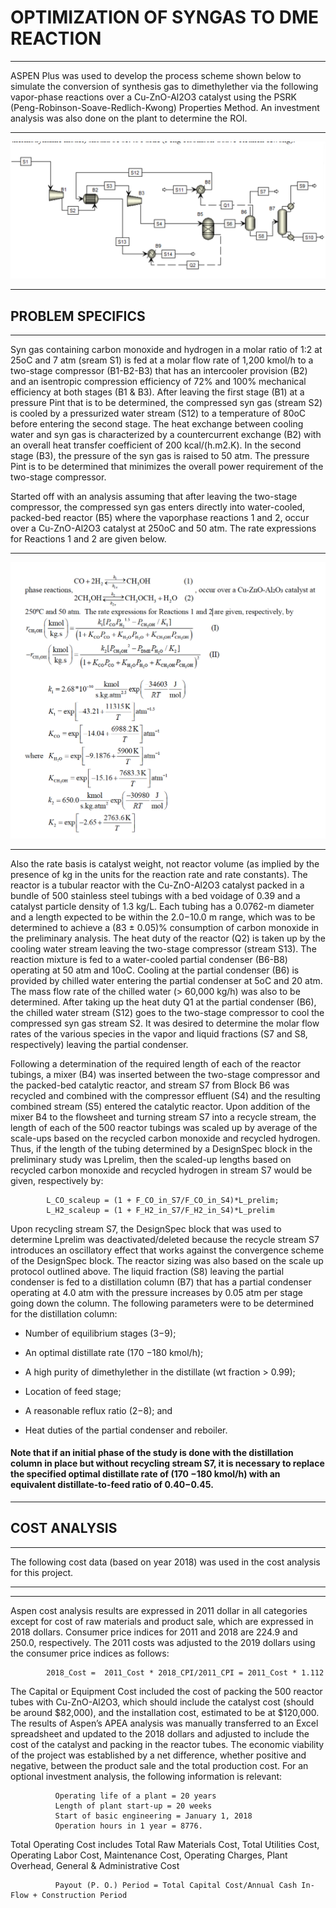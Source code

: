 # OPTIMIZATION OF SYNGAS TO DME REACTION
- - -

ASPEN Plus was used to develop the process scheme shown below to simulate the conversion of synthesis gas to dimethylether via the following vapor-phase reactions over a Cu-ZnO-Al2O3 catalyst using the PSRK (Peng-Robinson-Soave-Redlich-Kwong) Properties Method. An investment analysis was also done on the plant to determine the ROI.
- - -
![scheme](Screenshots/process_scheme.png)
- - -
## PROBLEM SPECIFICS
- - -

Syn gas containing carbon monoxide and hydrogen in a molar ratio of 1:2 at 25oC and 7 atm
(sream S1) is fed at a molar flow rate of 1,200 kmol/h to a two-stage compressor (B1-B2-B3) that has an intercooler provision (B2) and an isentropic compression efficiency of 72% and 100% mechanical efficiency at both stages (B1 & B3). After leaving the first stage (B1) at a pressure Pint that is to be determined, the compressed syn gas (stream S2) is cooled by a pressurized water stream (S12) to a temperature of 80oC before entering the second stage. The heat exchange between cooling water and syn gas is characterized by a countercurrent exchange (B2) with an overall heat transfer coefficient of 200 kcal/(h.m2.K). In the second stage (B3), the pressure of the syn gas is raised to 50 atm. The pressure Pint is to be determined that minimizes the overall power requirement of the two-stage compressor.

Started off with an analysis assuming that after leaving the two-stage compressor, the
compressed syn gas enters directly into water-cooled, packed-bed reactor (B5) where the vaporphase reactions 1 and 2, occur over a Cu-ZnO-Al2O3 catalyst at 250oC and 50 atm. The rate expressions for Reactions 1 and 2 are given below.
- - -
![params](Screenshots/params.png)
- - -

Also the rate basis is catalyst weight, not reactor volume (as implied by the presence of kg in the units for the reaction rate and rate constants). The reactor is a tubular reactor with the Cu-ZnO-Al2O3 catalyst packed in a bundle of 500 stainless steel tubings with a bed voidage of 0.39 and a catalyst particle density of 1.3 kg/L. Each tubing has a 0.0762-m diameter and a length expected to be within the 2.0−10.0 m range, which was to be determined to achieve a (83 ± 0.05)% consumption of carbon monoxide in the preliminary analysis. The heat duty of the reactor (Q2) is taken up by the cooling water stream leaving the two-stage compressor (stream S13). The reaction mixture is fed to a water-cooled partial condenser (B6-B8) operating at 50 atm and 10oC. Cooling at the partial condenser (B6) is provided by chilled water entering the partial condenser at 5oC and 20 atm. The mass flow rate of the chilled water (> 60,000 kg/h) was also to be determined. After taking up the heat duty Q1 at the partial condenser (B6), the chilled water stream (S12) goes to the two-stage compressor to cool the compressed syn gas stream S2. It was desired to determine the molar flow rates of the various species in the vapor and liquid fractions (S7 and S8, respectively) leaving the partial condenser.

Following a determination of the required length of each of the reactor tubings, a mixer (B4) was inserted between the two-stage compressor and the packed-bed catalytic reactor, and stream S7 from Block B6 was recycled and combined with the compressor effluent (S4) and the resulting combined stream (S5) entered the catalytic reactor. Upon addition of the mixer B4 to the flowsheet and turning stream S7 into a recycle stream, the length of each of the 500 reactor tubings was scaled up by average of the scale-ups based on the recycled carbon monoxide and recycled hydrogen. Thus, if the length of the tubing determined by a DesignSpec block in the preliminary study was Lprelim, then the scaled-up lengths based on recycled carbon monoxide and recycled hydrogen in stream S7 would be given, respectively by:

            L_CO_scaleup = (1 + F_CO_in_S7/F_CO_in_S4)*L_prelim;        
            L_H2_scaleup = (1 + F_H2_in_S7/F_H2_in_S4)*L_prelim

Upon recycling stream S7, the DesignSpec block that was used to determine Lprelim was deactivated/deleted because the recycle stream S7 introduces an oscillatory effect that works against the convergence scheme of the DesignSpec block. The reactor sizing was also based on the scale up protocol outlined above. The liquid fraction (S8) leaving the partial condenser is fed to a distillation column (B7) that has a partial condenser operating at 4.0 atm with the pressure increases by 0.05 atm per stage going down the column. The following parameters were to be determined for the distillation column:

* Number of equilibrium stages (3−9); 

* An optimal distillate rate (170 −180 kmol/h); 

* A high purity of dimethylether in the distillate (wt fraction > 0.99);

* Location of feed stage; 

* A reasonable reflux ratio (2−8); and 

* Heat duties of the partial condenser and reboiler.

#### Note that if an initial phase of the study is done with the distillation column in place but without recycling stream S7, it is necessary to replace the specified optimal distillate rate of (170 −180 kmol/h) with an equivalent distillate-to-feed ratio of 0.40−0.45.
- - -

## COST ANALYSIS
- - -

The following cost data (based on year 2018) was used in the cost analysis for this project.
- - -

- - -

Aspen cost analysis results are expressed in 2011 dollar in all categories except for cost of raw materials and product sale, which are expressed in 2018 dollars. Consumer price indices for 2011 and 2018 are 224.9 and 250.0, respectively. The 2011 costs was adjusted to the 2019 dollars using the consumer price indices as follows:

            2018_Cost =  2011_Cost * 2018_CPI/2011_CPI = 2011_Cost * 1.112

The Capital or Equipment Cost included the cost of packing the 500 reactor tubes with Cu-ZnO-Al2O3, which should include the catalyst cost (should be around $82,000), and the installation cost, estimated to be at $120,000. The results of Aspen’s APEA analysis was manually transferred to an Excel spreadsheet and updated to the 2018 dollars and adjusted to include the cost of the catalyst and packing in the reactor tubes. The economic viability of the
project was established by a net difference, whether positive and negative, between the product sale and the total production cost. For an optional investment analysis, the following information is relevant:

              Operating life of a plant = 20 years
              Length of plant start-up = 20 weeks
              Start of basic engineering = January 1, 2018
              Operation hours in 1 year = 8776.

Total Operating Cost includes Total Raw Materials Cost, Total Utilities Cost, Operating Labor
Cost, Maintenance Cost, Operating Charges, Plant Overhead, General & Administrative Cost
              
              Payout (P. O.) Period = Total Capital Cost/Annual Cash In-Flow + Construction Period